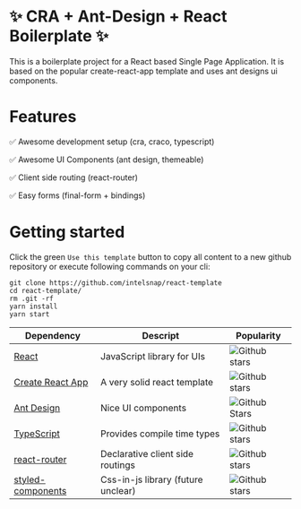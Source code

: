 # ✨ CRA + Ant-Design + React Boilerplate ✨

This is a boilerplate project for a React based Single Page Application. It is based on the popular create-react-app template and uses ant designs ui components.

# Features

:white_check_mark: Awesome development setup (cra, craco, typescript)

:white_check_mark: Awesome UI Components (ant design, themeable)

:white_check_mark: Client side routing (react-router)

:white_check_mark: Easy forms (final-form + bindings)

# Getting started

Click the green `Use this template` button to copy all content to a new github repository or execute following commands on your cli:

```
git clone https://github.com/intelsnap/react-template
cd react-template/
rm .git -rf
yarn install
yarn start
```

| Dependency  | Descript | Popularity |
| ------------- | ------------- |--|
| [React](https://github.com/facebook/react) | JavaScript library for UIs | ![Github stars](https://img.shields.io/github/stars/facebook/react) |
| [Create React App](https://github.com/facebook/create-react-app)  | A very solid react template | ![Github stars](https://img.shields.io/github/stars/facebook/create-react-app) |
| [Ant Design](https://github.com/ant-design/ant-design) | Nice UI components | ![Github Stars](https://img.shields.io/github/stars/ant-design/ant-design) |
| [TypeScript](https://github.com/microsoft/TypeScript) | Provides compile time types | ![Github stars](https://img.shields.io/github/stars/microsoft/TypeScript) |
| [react-router](https://github.com/ReactTraining/react-router) | Declarative client side routings | ![Github stars](https://img.shields.io/github/stars/ReactTraining/react-router) |
| [styled-components](https://github.com/styled-components/styled-components) | Css-in-js library (future unclear) | ![Github stars](https://img.shields.io/github/stars/styled-components/styled-components) |